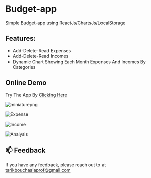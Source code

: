 # Budget-app

Simple Budget-app using ReactJs/ChartsJs/LocalStorage

## Features:

- Add-Delete-Read Expenses
- Add-Delete-Read Incomes
- Dynamic Chart Showing Each Month Expenses And Incomes By Categories

## Online Demo

Try The App By [Clicking Here](https://tarikbouchaala-budget-app.netlify.app)

![miniaturepng](https://user-images.githubusercontent.com/112863517/204526739-77dd2047-4c17-461c-81e3-440836fe610e.png)

![Expense](https://user-images.githubusercontent.com/112863517/204526866-45a3ff5f-92b2-400d-b4a2-29b73fd75091.png)

![Income](https://user-images.githubusercontent.com/112863517/204526924-95c2e82b-282d-47d7-ac89-036e01dadd76.png)

![Analysis](https://user-images.githubusercontent.com/112863517/204526955-218e77e9-5d6e-478e-b513-8d1d43ae6087.png)

## 📫 Feedback

If you have any feedback, please reach out to at tarikbouchaalaprof@gmail.com

